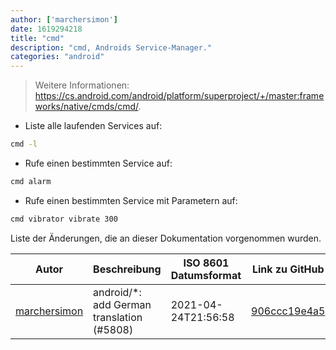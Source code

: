 ```yaml
---
author: ['marchersimon']
date: 1619294218
title: "cmd"
description: "cmd, Androids Service-Manager."
categories: "android"
---
```

> Weitere Informationen: <https://cs.android.com/android/platform/superproject/+/master:frameworks/native/cmds/cmd/>.

- Liste alle laufenden Services auf:

```bash
cmd -l
```

- Rufe einen bestimmten Service auf:

```bash
cmd alarm
```

- Rufe einen bestimmten Service mit Parametern auf:

```bash
cmd vibrator vibrate 300
```
Liste der Änderungen, die an dieser Dokumentation vorgenommen wurden.


Autor | Beschreibung | ISO 8601 Datumsformat | Link zu GitHub
------|-----|-----|-----
[marchersimon](mailto:50295997+marchersimon@users.noreply.github.com) | android/*: add German translation (#5808) | 2021-04-24T21:56:58 | [906ccc19e4a5](https://github.com/tldr-pages/tldr/commit/906ccc19e4a52da93874a6797b29412359e658b4)

